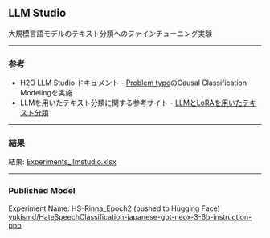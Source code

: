 ## LLM Studio
大規模言語モデルのテキスト分類へのファインチューニング実験

***
### 参考
- H2O LLM Studio ドキュメント - [Problem type](https://docs.h2o.ai/h2o-llmstudio/guide/experiments/experiment-settings#problem-type)のCausal Classification Modelingを実施
- LLMを用いたテキスト分類に関する参考サイト - [LLMとLoRAを用いたテキスト分類](https://github.com/hppRC/llm-lora-classification)

***
### 結果
結果: [Experiments_llmstudio.xlsx](Experiments_llmstudio.xlsx)

***
### Published Model
Experiment Name: HS-Rinna_Epoch2 (pushed to Hugging Face)  
[yukismd/HateSpeechClassification-japanese-gpt-neox-3-6b-instruction-ppo](https://huggingface.co/yukismd/HateSpeechClassification-japanese-gpt-neox-3-6b-instruction-ppo)
